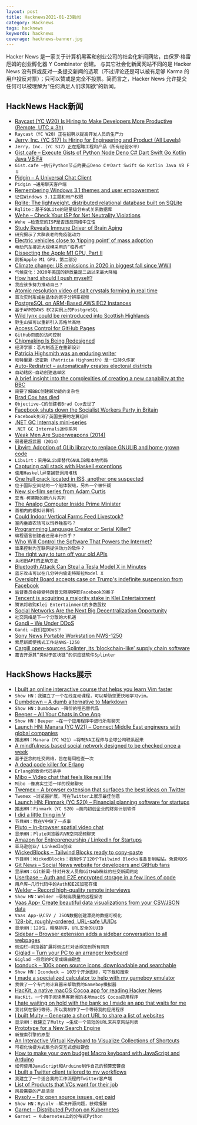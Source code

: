```yaml
---
layout: post
title: Hacknews2021-01-23新闻
category: Hacknews
tags: hacknews
keywords: hacknews
coverage: hacknews-banner.jpg
---
```


Hacker News 是一家关于计算机黑客和创业公司的社会化新闻网站，由保罗·格雷厄姆的创业孵化器 Y Combinator 创建。
与其它社会化新闻网站不同的是 Hacker News 没有踩或反对一条提交新闻的选项（不过评论还是可以被有足够 Karma 的用户投反对票）；只可以赞或是完全不投票。简而言之，Hacker News 允许提交任何可以被理解为“任何满足人们求知欲”的新闻。

## HackNews Hack新闻


- [Raycast (YC W20) Is Hiring to Make Developers More Productive (Remote, UTC ± 3h)](https://raycast.com/jobs)
- `Raycast（YC W20）正在招聘以提高开发人员的生产力`
- [Jerry, Inc. (YC S17) Is Hiring for Engineering and Product (All Levels)](https://jerry.ai/careers)
- `Jerry，Inc.（YC S17）正在招聘工程和产品（所有经验水平）`
- [Gist.cafe – Execute Gists of Python Node Deno C# Dart Swift Go Kotlin Java VB F#](https://gist.cafe)
- `Gist.cafe –执行Python节点的要点Deno C＃Dart Swift Go Kotlin Java VB F＃`
- [Pidgin – A Universal Chat Client](https://www.pidgin.im/plugins)
- `Pidgin –通用聊天客户端`
- [Remembering Windows 3.1 themes and user empowerment](https://hisham.hm/2019/07/26/remembering-windows-31-themes-and-user-empowerment/)
- `记住Windows 3.1主题和用户权限`
- [Rqlite: The lightweight, distributed relational database built on SQLite](https://github.com/rqlite/rqlite)
- `Rqlite：基于SQLite的轻量级分布式关系数据库`
- [Wehe – Check Your ISP for Net Neutrality Violations](https://dd.meddle.mobi/)
- `Wehe –检查您的ISP是否违反网络中立性`
- [Study Reveals Immune Driver of Brain Aging](https://med.stanford.edu/news/all-news/2021/01/study-reveals-immune-driver-of-brain-aging.html)
- `研究揭示了大脑衰老的免疫驱动力`
- [Electric vehicles close to ‘tipping point’ of mass adoption](https://www.theguardian.com/environment/2021/jan/22/electric-vehicles-close-to-tipping-point-of-mass-adoption)
- `电动汽车接近大规模采用的“临界点”`
- [Dissecting the Apple M1 GPU, Part II](https://rosenzweig.io/blog/asahi-gpu-part-2.html)
- `剖析Apple M1 GPU，第二部分`
- [Climate change: US emissions in 2020 in biggest fall since WWII](https://www.bbc.com/news/science-environment-55632050)
- `气候变化：2020年美国的排放量是二战以来最大降幅`
- [How hard should I push myself?](https://superorganizers.every.to/p/how-hard-should-i-push-myself)
- `我应该多努力推动自己？`
- [Atomic resolution video of salt crystals forming in real time](https://www.u-tokyo.ac.jp/focus/en/press/z0508_00161.html)
- `首次实时形成盐晶体的原子分辨率视频`
- [PostgreSQL on ARM-Based AWS EC2 Instances](https://www.percona.com/blog/2021/01/22/postgresql-on-arm-based-aws-ec2-instances-is-it-any-good/)
- `基于ARM的AWS EC2实例上的PostgreSQL`
- [Wild lynx could be reintroduced into Scottish Highlands](https://www.theguardian.com/environment/2021/jan/20/wild-lynx-could-be-reintroduced-into-scottish-highlands)
- `野生山猫可以重新引入苏格兰高地`
- [Access Control for GitHub Pages](https://github.blog/changelog/2021-01-21-access-control-for-github-pages/)
- `GitHub页面的访问控制`
- [Chipmaking Is Being Redesigned](https://www.economist.com/business/2021/01/23/chipmaking-is-being-redesigned-effects-will-be-far-reaching)
- `经济学家：芯片制造正在重新设计`
- [Patricia Highsmith was an enduring writer](https://www.economist.com/books-and-arts/2021/01/20/a-poisonous-person-patricia-highsmith-was-an-enduring-writer)
- `帕特里夏·史密斯（Patricia Highsmith）是一位持久作家`
- [Auto-Redistrict – automatically creates electoral districts](http://autoredistrict.org/)
- `自动辖区–自动创建选举区`
- [A brief insight into the complexities of creating a new capability at the BBC](https://medium.com/bbc-design-engineering/a-brief-insight-into-the-complexities-of-creating-a-new-capability-at-the-bbc-b52c464ed7ee)
- `简要了解BBC创建新功能的复杂性`
- [Brad Cox has died](https://www.legacy.com/us/obituaries/scnow/name/brad-cox-obituary?pid=197454225)
- `Objective-C的创建者Brad Cox去世了`
- [Facebook shuts down the Socialist Workers Party in Britain](https://swp.org.uk/press-release-facebook-shuts-down-major-left-wing-group-in-britain/)
- `Facebook关闭了英国主要的左翼组织`
- [.NET GC Internals mini-series](https://tooslowexception.com/net-gc-internals-mini-series/)
- `.NET GC Internals迷你系列`
- [Weak Men Are Superweapons (2014)](https://www.slatestarcodexabridged.com/Weak-Men-Are-Superweapons)
- `弱者是超武器（2014）`
- [Libvirt: Adoption of GLib library to replace GNULIB and home grown code](https://www.berrange.com/posts/2020/01/30/libvirt-adoption-of-glib-library-to-replace-gnulib-home-grown-code/)
- `Libvirt：采用GLib库替代GNULIB和本地代码`
- [Capturing call stack with Haskell exceptions](https://maksbotan.github.io/posts/2021-01-20-callstacks.html)
- `使用Haskell异常捕获调用堆栈`
- [One hull crack located in ISS, another one suspected](https://tass.com/science/1247847)
- `位于国际空间站的一个船体裂缝，另外一个被怀疑`
- [New six-film series from Adam Curtis](https://www.bbc.com/mediacentre/2021/cgyoomh)
- `亚当·柯蒂斯的新六片系列`
- [The Analog Computer Inside Prime Minister](http://www.insidegmt.com/2021/01/the-analog-computer-inside-prime-minister/)
- `首相内的模拟计算机`
- [Could Indoor Vertical Farms Feed Livestock?](https://www.smithsonianmag.com/innovation/could-indoor-vertical-farms-feed-livestock-180976809/)
- `室内垂直农场可以饲养牲畜吗？`
- [Programming Language Creator or Serial Killer?](https://vole.wtf/coder-serial-killer-quiz/)
- `编程语言创建者还是串行杀手？`
- [Who Will Control the Software That Powers the Internet?](https://a16z.com/2021/01/14/internet-control-crypto-decentralization-community-owned-operated-networks/)
- `谁来控制为互联网提供动力的软件？`
- [The right way to turn off your old APIs](https://httptoolkit.tech/blog/how-to-turn-off-your-old-apis/)
- `关闭旧API的正确方法`
- [Bluetooth Attack Can Steal a Tesla Model X in Minutes](https://www.wired.com/story/tesla-model-x-hack-bluetooth/)
- `蓝牙攻击可以在几分钟内偷走特斯拉Model X`
- [Oversight Board accepts case on Trump's indefinite suspension from Facebook](https://oversightboard.com/news/236821561313092-oversight-board-accepts-case-on-former-us-president-trump-s-indefinite-suspension-from-facebook-and-instagram/)
- `监督委员会接受特朗普无限期停职Facebook的案子`
- [Tencent is acquiring a majority stake in Klei Entertainment](https://forums.kleientertainment.com/forums/topic/126355-studio-announcement/)
- `腾讯将收购Klei Entertainment的多数股权`
- [Social Networks Are the Next Big Decentralization Opportunity](https://www.coindesk.com/decentralized-social-networks-next-big-blockchain-opportunity)
- `社交网络是下一个分散的大机遇`
- [Gandi – We Under DDoS](https://status.gandi.net/)
- `Gandi –我们在DDoS下`
- [Sony News Portable Workstation NWS-1250](https://randoc.wordpress.com/2020/02/27/sony-news-portable-workstation-nws-1250/)
- `索尼新闻便携式工作站NWS-1250`
- [Cargill open-sources Splinter, its ‘blockchain-like’ supply chain software](https://agfundernews.com/splinter-cargill-open-sources-software-to-build-a-better-agrifood-supply-chain.html)
- `嘉吉开源其“类似于区块链”的供应链软件Splinter`


## HackShows Hacks展示

- [ I built an online interactive course that helps you learn Vim faster](https://www.vim.so)
- `Show HN：我建立了一个在线互动课程，可以帮助您更快地学习vim。`
- [ Dumbdown – A dumb alternative to Markdown](https://github.com/treenotation/dumbdown)
- `Show HN：Dumbdown –降价的哑巴替代品`
- [ Beeper – All Your Chats in One App](https://www.beeperhq.com/?hn)
- `Show HN：Beeper –在一个应用程序中进行所有聊天`
- [Launch HN: Manara (YC W21) – Connect Middle East engineers with global companies](item?id=25849054)
- `推出HN：Manara（YC W21）–将MENA工程师与全球公司联系起来`
- [ A mindfulness based social network designed to be checked once a week](https://www.sundayy.app/)
- `基于正念的社交网络，旨在每周检查一次`
- [ A dead code killer for Erlang](https://tech.nextroll.com/blog/dev/2021/01/06/erlang-rebar3-hank.html)
- `Erlang的致命代码杀手`
- [ Mibo – Video chat that feels like real life](https://getmibo.com/)
- `Mibo –像真实生活一样的视频聊天`
- [ Twemex – A browser extension that surfaces the best ideas on Twitter](https://twemex.app/)
- `Twemex –浏览器扩展，可在Twitter上展示最佳创意`
- [Launch HN: Finmark (YC S20) – Financial planning software for startups](item?id=25860819)
- `推出HN：Finmark（YC S20）–面向初创企业的财务计划软件`
- [ I did a little thing in V](https://github.com/profullstack/bitchin.net)
- `节目HN：我在V中做了一点事`
- [ Pluto – In-browser spatial video chat](https://pluto.video)
- `显示HN：Pluto浏览器内VR空间视频聊天`
- [ Amazon for Entrepreneurship / LinkedIn for Startups](https://startupstarter.co)
- `亚马逊创业/ LinkedIn创业`
- [ WickedBlocks – Tailwind Blocks ready to copy-paste](https://blocks.wickedtemplates.com/)
- `节目HN：WickedBlocks：我制作了120个Tailwind Blocks准备复制粘贴。免费和OS`
- [ Git News – Social News website for developers and GitHub fans](https://gitnews.tech)
- `显示HN：Git新闻–针对开发人员和GitHub粉丝的社交新闻网站`
- [ Userbase – Auth and E2E encrypted storage in a few lines of code](https://userbase.com/?home)
- `用户库–几行代码中的Auth和E2E加密存储`
- [ Welder – Record high-quality remote interviews](https://www.getwelder.com/)
- `Show HN：Welder –录制高质量的远程采访`
- [ Vaas App- Create beautiful data visualizations from your CSV/JSON data](https://www.vaasapp.co)
- `Vaas App-从CSV / JSON数据创建漂亮的数据可视化`
- [ 128-bit, roughly-ordered, URL-safe UUIDs](https://github.com/anthonynsimon/timeflake)
- `显示HN：128位，粗略排序，URL安全的UUID`
- [ Sidebar – Browser extension adds a sidebar conversation to all webpages](https://sidebarhq.com/)
- `侧边栏–浏览器扩展将侧边栏对话添加到所有网页`
- [ Giglad – Turn your PC to an arranger keyboard](https://deltarray.com/)
- `Giglad –将您的PC变成编曲键盘`
- [ Iconduck – 100k open source icons, downloadable and searchable](https://iconduck.com/)
- `Show HN：Iconduck – 10万个开源图标，可下载和搜索`
- [ I made a specialized calculator to help with my gameboy emulator](https://github.com/alt-romes/programmer-calculator)
- `我做了一个专门的计算器来帮助我的Gameboy模拟器`
- [ HacKit, a native macOS Cocoa app for reading Hacker News](https://apps.apple.com/gb/app/hackit/id1549557075?mt=12)
- `HacKit，一个用于阅读黑客新闻的本地macOS Cocoa应用程序`
- [ I hate waiting on hold with the bank so I made an app that waits for me](item?id=25865823)
- `我讨厌在银行等待，所以我制作了一个等待我的应用程序`
- [ I built Multy – Generate a short URL to share a list of websites](https://www.multy.me/)
- `显示HN：我建立了Multy –生成一个简短的URL来共享网站列表`
- [ Prototype for a New Search Engine](item?id=25874608)
- `新搜索引擎的原型`
- [ An Interactive Virtual Keyboard to Visualize Collections of Shortcuts](https://tkainrad.dev/posts/visualize-collections-of-keyboard-shortcuts/)
- `可视化快捷方式集合的交互式虚拟键盘`
- [ How to make your own budget Macro keyboard with JavaScript and Arduino](https://blog.almin.dev/posts/2021-01-20/diymacrokeyboard)
- `如何使用JavaScript和Arduino制作自己的预算宏键盘`
- [ I built a Twitter client tailored to my workflows](https://github.com/thesephist/lucerne)
- `我建立了一个适合我的工作流程的Twitter客户端`
- [ List of Products that VCs want for their job](https://docs.google.com/document/d/1kGEFmUHTgbBOx0PIQPLXBfIvDEcnCFPmzgelXlc1sz0/edit)
- `风投需要的产品清单`
- [ Rysolv – Fix open source issues, get paid](https://rysolv.com/issues)
- `Show HN：Rysolv –解决开源问题，获得报酬`
- [ Garnet – Distributed Python on Kubernetes](item?id=25878359)
- `Garnet – Kubernetes上的分布式Python`

